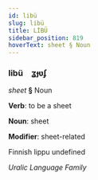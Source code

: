 ```yaml
---
id: libü
slug: libü
title: LİBÜ
sidebar_position: 819
hoverText: sheet § Noun
---
```


### libü&emsp;<span kind="abugida">ʓɟʋʄ</span>

*sheet* **§** Noun

**Verb**: to be a sheet

**Noun**: sheet

**Modifier**: sheet-related

Finnish lippu undefined

*Uralic Language Family*